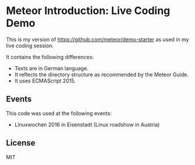 # Meteor Introduction: Live Coding Demo

This is my version of https://github.com/meteor/demo-starter as used in my live coding session.

It contains the following differences:

* Texts are in German language.
* It reflects the directory structure as recommended by the Meteor Guide.
* It uses ECMAScript 2015.

## Events

This code was used at the following events:

* Linuxwochen 2016 in Eisenstadt (Linux roadshow in Austria)

## License

MIT
